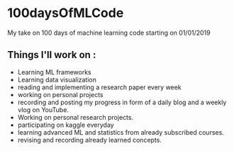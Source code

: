 # 100daysOfMLCode
My take on 100 days of machine learning code
starting on 01/01/2019
## Things I'll work on :
* Learning ML frameworks
* Learning data visualization
* reading and implementing a research paper every week
* working on personal projects
* recording and posting my progress in form of a daily blog and a weekly vlog on YouTube.
* Working on personal research projects.
* participating on kaggle everyday
* learning advanced ML and statistics from already subscribed courses.
* revising and recording already learned concepts.

